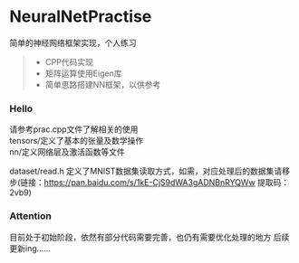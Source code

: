 # NeuralNetPractise
简单的神经网络框架实现，个人练习

> + CPP代码实现
> + 矩阵运算使用Eigen库
> + 简单思路搭建NN框架，以供参考

### Hello
请参考prac.cpp文件了解相关的使用  
tensors/定义了基本的张量及数学操作  
nn/定义网络层及激活函数等文件  

dataset/read.h 定义了MNIST数据集读取方式，如需，对应处理后的数据集请移步(链接：https://pan.baidu.com/s/1kE-CjS9dWA3gADNBnRYQWw 
提取码：2vb9) 

### Attention
目前处于初始阶段，依然有部分代码需要完善，也仍有需要优化处理的地方
后续更新ing......
